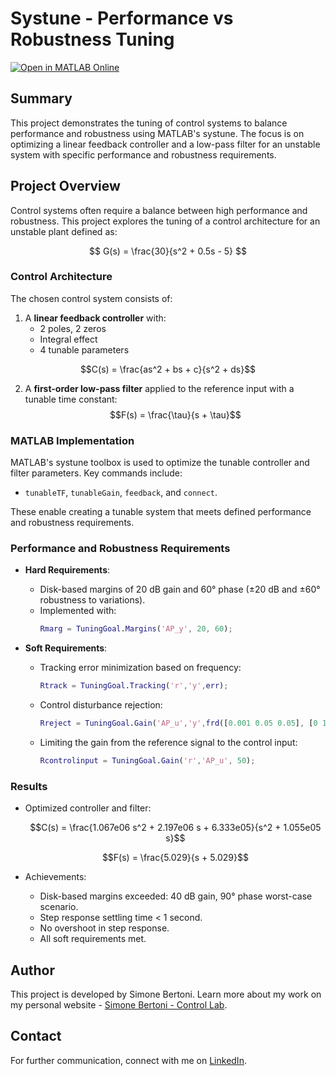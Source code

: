 # Systune - Performance vs Robustness Tuning

[![Open in MATLAB Online](https://www.mathworks.com/images/responsive/global/open-in-matlab-online.svg)](https://matlab.mathworks.com/open/github/v1?repo=simorxb/systune-performance-robustness)

## Summary
This project demonstrates the tuning of control systems to balance performance and robustness using MATLAB's systune. The focus is on optimizing a linear feedback controller and a low-pass filter for an unstable system with specific performance and robustness requirements.

## Project Overview
Control systems often require a balance between high performance and robustness. This project explores the tuning of a control architecture for an unstable plant defined as:

$$
G(s) = \frac{30}{s^2 + 0.5s - 5}
$$

### Control Architecture
The chosen control system consists of:
1. A **linear feedback controller** with:
   - 2 poles, 2 zeros
   - Integral effect
   - 4 tunable parameters

$$C(s) = \frac{as^2 + bs + c}{s^2 + ds}$$

2. A **first-order low-pass filter** applied to the reference input with a tunable time constant:
   $$F(s) = \frac{\tau}{s + \tau}$$

### MATLAB Implementation
MATLAB's systune toolbox is used to optimize the tunable controller and filter parameters. Key commands include:
- `tunableTF`, `tunableGain`, `feedback`, and `connect`.

These enable creating a tunable system that meets defined performance and robustness requirements.

### Performance and Robustness Requirements
- **Hard Requirements**:
  - Disk-based margins of 20 dB gain and 60° phase (±20 dB and ±60° robustness to variations).
  - Implemented with:
    ```matlab
    Rmarg = TuningGoal.Margins('AP_y', 20, 60);
    ```

- **Soft Requirements**:
  - Tracking error minimization based on frequency:
    ```matlab
    Rtrack = TuningGoal.Tracking('r','y',err);
    ```
  - Control disturbance rejection:
    ```matlab
    Rreject = TuningGoal.Gain('AP_u','y',frd([0.001 0.05 0.05], [0 1 100]));
    ```
  - Limiting the gain from the reference signal to the control input:
    ```matlab
    Rcontrolinput = TuningGoal.Gain('r','AP_u', 50);
    ```

### Results
- Optimized controller and filter:
  
  $$C(s) = \frac{1.067e06 s^2 + 2.197e06 s + 6.333e05}{s^2 + 1.055e05 s}$$
  
  $$F(s) = \frac{5.029}{s + 5.029}$$

- Achievements:
  - Disk-based margins exceeded: 40 dB gain, 90° phase worst-case scenario.
  - Step response settling time < 1 second.
  - No overshoot in step response.
  - All soft requirements met.

## Author
This project is developed by Simone Bertoni. Learn more about my work on my personal website - [Simone Bertoni - Control Lab](https://simonebertonilab.com/).

## Contact
For further communication, connect with me on [LinkedIn](https://www.linkedin.com/in/simone-bertoni-control-eng/).
